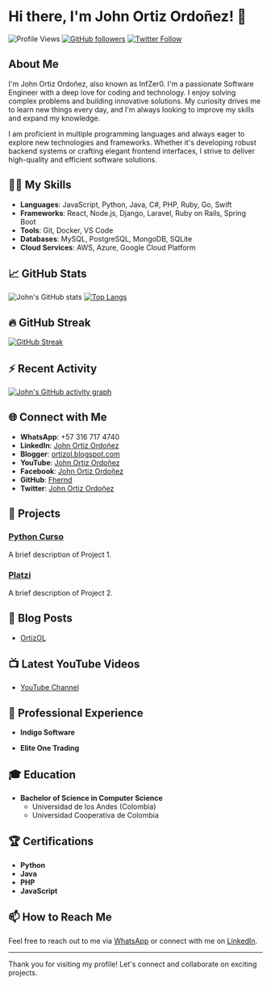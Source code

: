 # Hi there, I'm John Ortiz Ordoñez! 👋

![Profile Views](https://visitor-badge.glitch.me/badge?page_id=Fhernd)
[![GitHub followers](https://img.shields.io/github/followers/Fhernd?label=Follow&style=social)](https://github.com/Fhernd)
[![Twitter Follow](https://img.shields.io/twitter/follow/ing.johnortizordonez?style=social)](https://web.facebook.com/ing.johnortizordonez/)

## About Me

I'm John Ortiz Ordoñez, also known as InfZer0. I'm a passionate Software Engineer with a deep love for coding and technology. I enjoy solving complex problems and building innovative solutions. My curiosity drives me to learn new things every day, and I'm always looking to improve my skills and expand my knowledge.

I am proficient in multiple programming languages and always eager to explore new technologies and frameworks. Whether it's developing robust backend systems or crafting elegant frontend interfaces, I strive to deliver high-quality and efficient software solutions.

## 👨‍💻 My Skills

- **Languages**: JavaScript, Python, Java, C#, PHP, Ruby, Go, Swift
- **Frameworks**: React, Node.js, Django, Laravel, Ruby on Rails, Spring Boot
- **Tools**: Git, Docker, VS Code
- **Databases**: MySQL, PostgreSQL, MongoDB, SQLite
- **Cloud Services**: AWS, Azure, Google Cloud Platform

## 📈 GitHub Stats

![John's GitHub stats](https://github-readme-stats.vercel.app/api?username=Fhernd&show_icons=true&theme=radical)
[![Top Langs](https://github-readme-stats.vercel.app/api/top-langs/?username=Fhernd&layout=compact&theme=radical)](https://github.com/Fhernd)

## 🔥 GitHub Streak

[![GitHub Streak](https://github-readme-streak-stats.herokuapp.com/?user=Fhernd&theme=radical)](https://github.com/Fhernd)

## ⚡ Recent Activity

[![John's GitHub activity graph](https://activity-graph.herokuapp.com/graph?username=Fhernd&theme=github)](https://github.com/ashutosh00710/github-readme-activity-graph)

## 🌐 Connect with Me

- **WhatsApp**: +57 316 717 4740
- **LinkedIn**: [John Ortiz Ordoñez](https://www.linkedin.com/in/john-ortiz-ordonez)
- **Blogger**: [ortizol.blogspot.com](https://ortizol.blogspot.com)
- **YouTube**: [John Ortiz Ordoñez](https://www.youtube.com/c/JohnOrtizOrdoñez)
- **Facebook**: [John Ortiz Ordoñez](https://web.facebook.com/ing.johnortizordonez/)
- **GitHub**: [Fhernd](https://github.com/Fhernd)
- **Twitter**: [John Ortiz Ordoñez](https://web.facebook.com/ing.johnortizordonez/)

## 📂 Projects

### [Python Curso](https://github.com/Fhernd/Python-CursoV2)
A brief description of Project 1.

### [Platzi](https://github.com/Fhernd/Platzi)
A brief description of Project 2.

## 📄 Blog Posts

- [OrtizOL](https://ortizol.blogspot.com)

## 📺 Latest YouTube Videos

- [YouTube Channel](https://www.youtube.com/c/JohnOrtizOrdo%C3%B1ez)

## 💼 Professional Experience

- **Indigo Software**

- **Elite One Trading**

## 🎓 Education

- **Bachelor of Science in Computer Science**
  - Universidad de los Andes (Colombia)
  - Universidad Cooperativa de Colombia

## 🏆 Certifications

- **Python**
- **Java**
- **PHP**
- **JavaScript**

## 📫 How to Reach Me

Feel free to reach out to me via [WhatsApp](https://wa.me/573167174740) or connect with me on [LinkedIn](https://www.linkedin.com/in/john-ortiz-ordonez).

---

Thank you for visiting my profile! Let's connect and collaborate on exciting projects.
